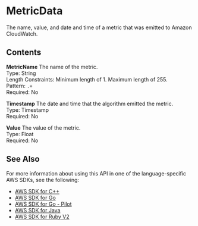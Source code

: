 # MetricData<a name="API_MetricData"></a>

The name, value, and date and time of a metric that was emitted to Amazon CloudWatch\.

## Contents<a name="API_MetricData_Contents"></a>

 **MetricName**   <a name="SageMaker-Type-MetricData-MetricName"></a>
The name of the metric\.  
Type: String  
Length Constraints: Minimum length of 1\. Maximum length of 255\.  
Pattern: `.+`   
Required: No

 **Timestamp**   <a name="SageMaker-Type-MetricData-Timestamp"></a>
The date and time that the algorithm emitted the metric\.  
Type: Timestamp  
Required: No

 **Value**   <a name="SageMaker-Type-MetricData-Value"></a>
The value of the metric\.  
Type: Float  
Required: No

## See Also<a name="API_MetricData_SeeAlso"></a>

For more information about using this API in one of the language\-specific AWS SDKs, see the following:
+  [AWS SDK for C\+\+](https://docs.aws.amazon.com/goto/SdkForCpp/sagemaker-2017-07-24/MetricData) 
+  [AWS SDK for Go](https://docs.aws.amazon.com/goto/SdkForGoV1/sagemaker-2017-07-24/MetricData) 
+  [AWS SDK for Go \- Pilot](https://docs.aws.amazon.com/goto/SdkForGoPilot/sagemaker-2017-07-24/MetricData) 
+  [AWS SDK for Java](https://docs.aws.amazon.com/goto/SdkForJava/sagemaker-2017-07-24/MetricData) 
+  [AWS SDK for Ruby V2](https://docs.aws.amazon.com/goto/SdkForRubyV2/sagemaker-2017-07-24/MetricData) 